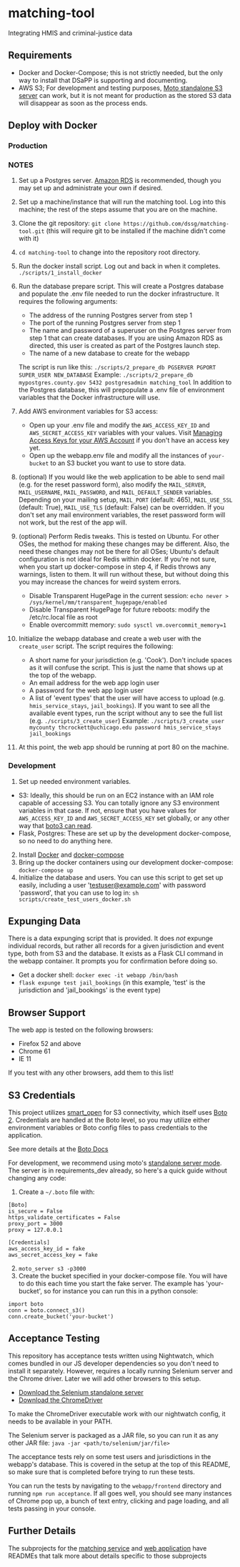 # matching-tool
Integrating HMIS and criminal-justice data

## Requirements

- Docker and Docker-Compose; this is not strictly needed, but the only way to install that DSaPP is supporting and documenting.
- AWS S3; For development and testing purposes, [Moto standalone S3 server](#s3-credentials) can work, but it is not meant for production as the stored S3 data will disappear as soon as the process ends.


## Deploy with Docker

### Production

### NOTES
1. Set up a Postgres server. [Amazon RDS](https://docs.aws.amazon.com/AmazonRDS/latest/UserGuide/CHAP_GettingStarted.CreatingConnecting.PostgreSQL.html) is recommended, though you may set up and administrate your own if desired.
2. Set up a machine/instance that will run the matching tool. Log into this machine; the rest of the steps assume that you are on the machine.
3. Clone the git repository: `git clone https://github.com/dssg/matching-tool.git` (this will require git to be installed if the machine didn't come with it)
4. `cd matching-tool` to change into the repository root directory.
5. Run the docker install script. Log out and back in when it completes. `./scripts/1_install_docker`
6. Run the database prepare script. This will create a Postgres database and populate the .env file needed to run the docker infrastructure. It requires the following arguments:
	- The address of the running Postgres server from step 1
	- The port of the running Postgres server from step 1
	- The name and password of a superuser on the Postgres server from step 1 that can create databases. If you are using Amazon RDS as directed, this user is created as part of the Postgres launch step.
	- The name of a new database to create for the webapp

	The script is run like this: `./scripts/2_prepare_db PGSERVER PGPORT SUPER_USER NEW_DATABASE`
	Example: `./scripts/2_prepare_db mypostgres.county.gov 5432 postgresadmin matching_tool`
	In addition to the Postgres database, this will prepopulate a .env file of environment variables that the Docker infrastructure will use.
7. Add AWS environment variables for S3 access:
	- Open up your .env file and modify the `AWS_ACCESS_KEY_ID` and `AWS_SECRET_ACCESS_KEY` variables with your values. Visit [Managing Access Keys for your AWS Account](https://docs.aws.amazon.com/general/latest/gr/managing-aws-access-keys.html) if you don't have an access key yet.
	- Open up the webapp.env file and modify all the instances of `your-bucket` to an S3 bucket you want to use to store data.
8. (optional) If you would like the web application to be able to send mail (e.g. for the reset password form), also modify the `MAIL_SERVER`, `MAIL_USERNAME`, `MAIL_PASSWORD`, and `MAIL_DEFAULT_SENDER` variables. Depending on your mailing setup, `MAIL_PORT` (default: 465), `MAIL_USE_SSL` (default: True), `MAIL_USE_TLS` (default: False) can be overridden. If you don't set any mail environment variables, the reset password form will not work, but the rest of the app will.
9. (optional) Perform Redis tweaks. This is tested on Ubuntu. For other OSes, the method for making these changes may be different. Also, the need these changes may not be there for all OSes; Ubuntu's default configuration is not ideal for Redis within docker. If you're not sure, when you start up docker-compose in step 4, if Redis throws any warnings, listen to them. It will run without these, but without doing this you may increase the chances for weird system errors.
	- Disable Transparent HugePage in the current session: `echo never > /sys/kernel/mm/transparent_hugepage/enabled`
	- Disable Transparent HugePage for future reboots: modify the /etc/rc.local file as root
	- Enable overcommitt memory: `sudo sysctl vm.overcommit_memory=1`
10. Initialize the webapp database and create a web user with the `create_user` script. The script requires the following:
	- A short name for your jurisdiction (e.g. 'Cook'). Don't include spaces as it will confuse the script. This is just the name that shows up at the top of the webapp.
	- An email address for the web app login user
	- A password for the web app login user
	- A list of 'event types' that the user will have access to upload (e.g. `hmis_service_stays`, `jail_bookings`). If you want to see all the available event types, run the script without any to see the full list (e.g. `./scripts/3_create_user`)
	Example: `./scripts/3_create_user mycounty thcrockett@uchicago.edu password hmis_service_stays jail_bookings`
11. At this point, the web app should be running at port 80 on the machine.

### Development
1. Set up needed environment variables.
 - S3: Ideally, this should be run on an EC2 instance with an IAM role capable of accessing S3. You can totally ignore any S3 environment variables in that case. If not, ensure that you have values for `AWS_ACCESS_KEY_ID` and `AWS_SECRET_ACCESS_KEY` set globally, or any other way that [boto3 can read](http://boto3.readthedocs.io/en/latest/guide/configuration.html).
 - Flask, Postgres: These are set up by the development docker-compose, so no need to do anything here.
2. Install [Docker](https://docs.docker.com/install/) and [docker-compose](https://docs.docker.com/compose/install/)
3. Bring up the docker containers using our development docker-compose: `docker-compose up`
4. Initialize the database and users. You can use this script to get set up easily, including a user 'testuser@example.com' with password 'password', that you can use to log in: `sh scripts/create_test_users_docker.sh`

## Expunging Data

There is a data expunging script that is provided. It does *not* expunge individual records, but rather all records for a given jurisdiction and event type, both from S3 and the database. It exists as a Flask CLI command in the webapp container. It prompts you for confirmation before doing so.

- Get a docker shell: `docker exec -it webapp /bin/bash`
- `flask expunge test jail_bookings` (in this example, 'test' is the jurisdiction and 'jail_bookings' is the event type)


## Browser Support
The web app is tested on the following browsers:

- Firefox 52 and above
- Chrome 61
- IE 11

If you test with any other browsers, add them to this list!


## S3 Credentials
This project utilizes [smart_open](https://github.com/RaRe-Technologies/smart_open) for S3 connectivity, which itself uses [Boto 2](http://boto.cloudhackers.com/en/latest/). Credentials are handled at the Boto level, so you may utilize either environment variables or Boto config files to pass credentials to the application.

See more details at the [Boto Docs](http://boto.cloudhackers.com/en/latest/boto_config_tut.html)

For development, we recommend using moto's [standalone server mode](https://github.com/spulec/moto#stand-alone-server-mode). The server is in requirements_dev already, so here's a quick guide without changing any code:

1. Create a `~/.boto` file with:

```
[Boto]
is_secure = False
https_validate_certificates = False
proxy_port = 3000
proxy = 127.0.0.1

[Credentials]
aws_access_key_id = fake
aws_secret_access_key = fake
```
2. `moto_server s3 -p3000`
3. Create the bucket specified in your docker-compose file. You will have to do this each time you start the fake server. The example has 'your-bucket', so for instance you can run this in a python console:

```
import boto
conn = boto.connect_s3()
conn.create_bucket('your-bucket')
```

## Acceptance Testing

This repository has acceptance tests written using Nightwatch, which comes bundled in our JS developer dependencies so you don't need to install it separately. However, requires a locally running Selenium server and the Chrome driver. Later we will add other browsers to this setup.

- [Download the Selenium standalone server](http://www.seleniumhq.org/download/)
- [Download the ChromeDriver](https://sites.google.com/a/chromium.org/chromedriver/downloads)

To make the ChromeDriver executable work with our nightwatch config, it needs to be available in your PATH.

The Selenium server is packaged as a JAR file, so you can run it as any other JAR file: `java -jar <path/to/selenium/jar/file>`

The acceptance tests rely on some test users and jurisdictions in the webapp's database. This is covered in the setup at the top of this README, so make sure that is completed before trying to run these tests.

You can run the tests by navigating to the `webapp/frontend` directory and running `npm run acceptance`. If all goes well, you should see many instances of Chrome pop up, a bunch of text entry, clicking and page loading, and all tests passing in your console.

## Further Details
The subprojects for the [matching service](matcher) and [web application](webapp) have READMEs that talk more about details specific to those subprojects
